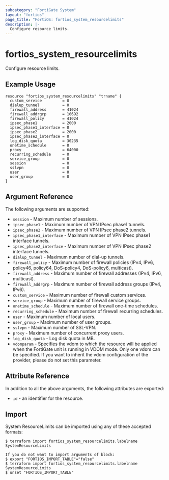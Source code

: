 ```yaml
---
subcategory: "FortiGate System"
layout: "fortios"
page_title: "FortiOS: fortios_system_resourcelimits"
description: |-
  Configure resource limits.
---
```


# fortios_system_resourcelimits
Configure resource limits.

## Example Usage

```hcl
resource "fortios_system_resourcelimits" "trname" {
  custom_service         = 0
  dialup_tunnel          = 0
  firewall_address       = 41024
  firewall_addrgrp       = 10692
  firewall_policy        = 41024
  ipsec_phase1           = 2000
  ipsec_phase1_interface = 0
  ipsec_phase2           = 2000
  ipsec_phase2_interface = 0
  log_disk_quota         = 30235
  onetime_schedule       = 0
  proxy                  = 64000
  recurring_schedule     = 0
  service_group          = 0
  session                = 0
  sslvpn                 = 0
  user                   = 0
  user_group             = 0
}
```

## Argument Reference

The following arguments are supported:

* `session` - Maximum number of sessions.
* `ipsec_phase1` - Maximum number of VPN IPsec phase1 tunnels.
* `ipsec_phase2` - Maximum number of VPN IPsec phase2 tunnels.
* `ipsec_phase1_interface` - Maximum number of VPN IPsec phase1 interface tunnels.
* `ipsec_phase2_interface` - Maximum number of VPN IPsec phase2 interface tunnels.
* `dialup_tunnel` - Maximum number of dial-up tunnels.
* `firewall_policy` - Maximum number of firewall policies (IPv4, IPv6, policy46, policy64, DoS-policy4, DoS-policy6, multicast).
* `firewall_address` - Maximum number of firewall addresses (IPv4, IPv6, multicast).
* `firewall_addrgrp` - Maximum number of firewall address groups (IPv4, IPv6).
* `custom_service` - Maximum number of firewall custom services.
* `service_group` - Maximum number of firewall service groups.
* `onetime_schedule` - Maximum number of firewall one-time schedules.
* `recurring_schedule` - Maximum number of firewall recurring schedules.
* `user` - Maximum number of local users.
* `user_group` - Maximum number of user groups.
* `sslvpn` - Maximum number of SSL-VPN.
* `proxy` - Maximum number of concurrent proxy users.
* `log_disk_quota` - Log disk quota in MB.
* `vdomparam` - Specifies the vdom to which the resource will be applied when the FortiGate unit is running in VDOM mode. Only one vdom can be specified. If you want to inherit the vdom configuration of the provider, please do not set this parameter.


## Attribute Reference

In addition to all the above arguments, the following attributes are exported:
* `id` - an identifier for the resource.

## Import

System ResourceLimits can be imported using any of these accepted formats:
```
$ terraform import fortios_system_resourcelimits.labelname SystemResourceLimits

If you do not want to import arguments of block:
$ export "FORTIOS_IMPORT_TABLE"="false"
$ terraform import fortios_system_resourcelimits.labelname SystemResourceLimits
$ unset "FORTIOS_IMPORT_TABLE"
```
